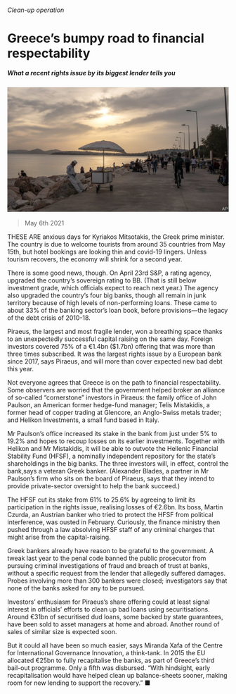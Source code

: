 ###### Clean-up operation

# Greece’s bumpy road to financial respectability 

##### What a recent rights issue by its biggest lender tells you 

![image](images/20210509_fnp502.jpg) 

> May 6th 2021 

THESE ARE anxious days for Kyriakos Mitsotakis, the Greek prime minister. The country is due to welcome tourists from around 35 countries from May 15th, but hotel bookings are looking thin and covid-19 lingers. Unless tourism recovers, the economy will shrink for a second year.

There is some good news, though. On April 23rd S&amp;P, a rating agency, upgraded the country’s sovereign rating to BB. (That is still below investment grade, which officials expect to reach next year.) The agency also upgraded the country’s four big banks, though all remain in junk territory because of high levels of non-performing loans. These came to about 33% of the banking sector’s loan book, before provisions—the legacy of the debt crisis of 2010-18.


Piraeus, the largest and most fragile lender, won a breathing space thanks to an unexpectedly successful capital raising on the same day. Foreign investors covered 75% of a €1.4bn ($1.7bn) offering that was more than three times subscribed. It was the largest rights issue by a European bank since 2017, says Piraeus, and will more than cover expected new bad debt this year.

Not everyone agrees that Greece is on the path to financial respectability. Some observers are worried that the government helped broker an alliance of so-called “cornerstone” investors in Piraeus: the family office of John Paulson, an American former hedge-fund manager; Telis Mistakidis, a former head of copper trading at Glencore, an Anglo-Swiss metals trader; and Helikon Investments, a small fund based in Italy.

Mr Paulson’s office increased its stake in the bank from just under 5% to 19.2% and hopes to recoup losses on its earlier investments. Together with Helikon and Mr Mistakidis, it will be able to outvote the Hellenic Financial Stability Fund (HFSF), a nominally independent repository for the state’s shareholdings in the big banks. The three investors will, in effect, control the bank,says a veteran Greek banker. (Alexander Blades, a partner in Mr Paulson’s firm who sits on the board of Piraeus, says that they intend to provide private-sector oversight to help the bank succeed.)

The HFSF cut its stake from 61% to 25.6% by agreeing to limit its participation in the rights issue, realising losses of €2.6bn. Its boss, Martin Czurda, an Austrian banker who tried to protect the HFSF from political interference, was ousted in February. Curiously, the finance ministry then pushed through a law absolving HFSF staff of any criminal charges that might arise from the capital-raising.

Greek bankers already have reason to be grateful to the government. A tweak last year to the penal code banned the public prosecutor from pursuing criminal investigations of fraud and breach of trust at banks, without a specific request from the lender that allegedly suffered damages. Probes involving more than 300 bankers were closed; investigators say that none of the banks asked for any to be pursued.

Investors’ enthusiasm for Piraeus’s share offering could at least signal interest in officials’ efforts to clean up bad loans using securitisations. Around €31bn of securitised dud loans, some backed by state guarantees, have been sold to asset managers at home and abroad. Another round of sales of similar size is expected soon.

But it could all have been so much easier, says Miranda Xafa of the Centre for International Governance Innovation, a think-tank. In 2015 the EU allocated €25bn to fully recapitalise the banks, as part of Greece’s third bail-out programme. Only a fifth was disbursed. “With hindsight, early recapitalisation would have helped clean up balance-sheets sooner, making room for new lending to support the recovery.” ■

